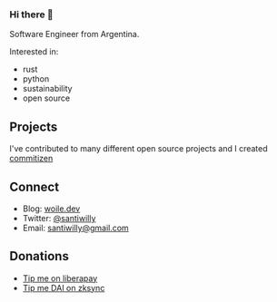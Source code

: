 ### Hi there 👋

Software Engineer from Argentina.

Interested in:

- rust
- python
- sustainability
- open source

## Projects

I've contributed to many different open source projects and I created [commitizen](https://github.com/commitizen-tools/commitizen)

## Connect

- Blog: [woile.dev](https://woile.dev/blog)
- Twitter: [@santiwilly](https://twitter.com/santiwilly)
- Email: santiwilly@gmail.com

## Donations

- [Tip me on liberapay](https://liberapay.com/woile)
- [Tip me DAI on zksync](https://link.zksync.io/?MHg3N2M0NTY4YTE3MjI4ZDhiYzU3OTA5MmM1MGE4MjYxODBlYWRkMWIwfERBSXwxMA)

